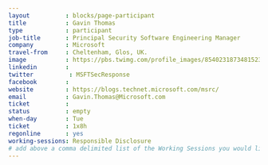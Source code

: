 ```yaml
---
layout          : blocks/page-participant
title           : Gavin Thomas
type            : participant
job-title       : Principal Security Software Engineering Manager
company         : Microsoft
travel-from     : Cheltenham, Glos, UK.
image           : https://pbs.twimg.com/profile_images/854023187348152320/bIf80FIE_400x400.jpg
linkedin        : 
twitter          : MSFTSecResponse
facebook        :
website         : https://blogs.technet.microsoft.com/msrc/
email           : Gavin.Thomas@Microsoft.com
ticket          :
status          : empty
when-day        : Tue
ticket          : 1x8h
regonline       : yes
working-sessions: Responsible Disclosure
# add above a comma delimited list of the Working Sessions you would like to attend (use the session's title)
---
```

